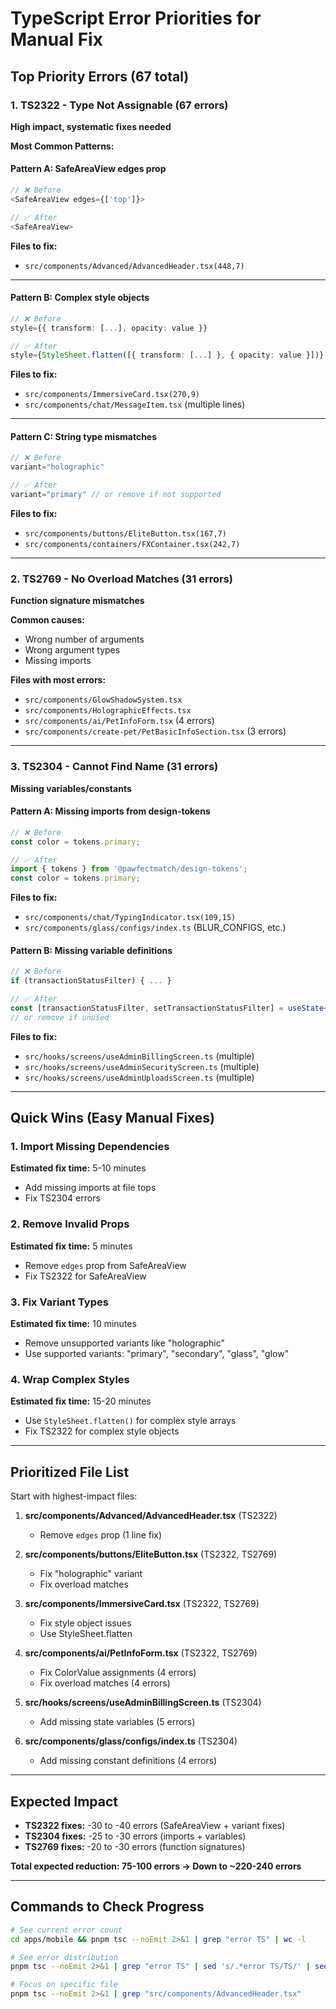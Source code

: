 # TypeScript Error Priorities for Manual Fix

## Top Priority Errors (67 total)

### 1. TS2322 - Type Not Assignable (67 errors)
**High impact, systematic fixes needed**

**Most Common Patterns:**

#### Pattern A: SafeAreaView edges prop
```typescript
// ❌ Before
<SafeAreaView edges={['top']}>

// ✅ After  
<SafeAreaView>
```

**Files to fix:**
- `src/components/Advanced/AdvancedHeader.tsx(448,7)`

---

#### Pattern B: Complex style objects
```typescript
// ❌ Before
style={{ transform: [...], opacity: value }}

// ✅ After
style={StyleSheet.flatten([{ transform: [...] }, { opacity: value }])}
```

**Files to fix:**
- `src/components/ImmersiveCard.tsx(270,9)`
- `src/components/chat/MessageItem.tsx` (multiple lines)

---

#### Pattern C: String type mismatches
```typescript
// ❌ Before
variant="holographic"

// ✅ After
variant="primary" // or remove if not supported
```

**Files to fix:**
- `src/components/buttons/EliteButton.tsx(167,7)`
- `src/components/containers/FXContainer.tsx(242,7)`

---

### 2. TS2769 - No Overload Matches (31 errors)
**Function signature mismatches**

**Common causes:**
- Wrong number of arguments
- Wrong argument types
- Missing imports

**Files with most errors:**
- `src/components/GlowShadowSystem.tsx`
- `src/components/HolographicEffects.tsx`
- `src/components/ai/PetInfoForm.tsx` (4 errors)
- `src/components/create-pet/PetBasicInfoSection.tsx` (3 errors)

---

### 3. TS2304 - Cannot Find Name (31 errors)
**Missing variables/constants**

#### Pattern A: Missing imports from design-tokens
```typescript
// ❌ Before
const color = tokens.primary;

// ✅ After
import { tokens } from '@pawfectmatch/design-tokens';
const color = tokens.primary;
```

**Files to fix:**
- `src/components/chat/TypingIndicator.tsx(109,15)`
- `src/components/glass/configs/index.ts` (BLUR_CONFIGS, etc.)

#### Pattern B: Missing variable definitions
```typescript
// ❌ Before
if (transactionStatusFilter) { ... }

// ✅ After
const [transactionStatusFilter, setTransactionStatusFilter] = useState<string>();
// or remove if unused
```

**Files to fix:**
- `src/hooks/screens/useAdminBillingScreen.ts` (multiple)
- `src/hooks/screens/useAdminSecurityScreen.ts` (multiple)
- `src/hooks/screens/useAdminUploadsScreen.ts` (multiple)

---

## Quick Wins (Easy Manual Fixes)

### 1. Import Missing Dependencies
**Estimated fix time:** 5-10 minutes
- Add missing imports at file tops
- Fix TS2304 errors

### 2. Remove Invalid Props
**Estimated fix time:** 5 minutes
- Remove `edges` prop from SafeAreaView
- Fix TS2322 for SafeAreaView

### 3. Fix Variant Types
**Estimated fix time:** 10 minutes
- Remove unsupported variants like "holographic"
- Use supported variants: "primary", "secondary", "glass", "glow"

### 4. Wrap Complex Styles
**Estimated fix time:** 15-20 minutes
- Use `StyleSheet.flatten()` for complex style arrays
- Fix TS2322 for complex style objects

---

## Prioritized File List

Start with highest-impact files:

1. **src/components/Advanced/AdvancedHeader.tsx** (TS2322)
   - Remove `edges` prop (1 line fix)

2. **src/components/buttons/EliteButton.tsx** (TS2322, TS2769)
   - Fix "holographic" variant
   - Fix overload matches

3. **src/components/ImmersiveCard.tsx** (TS2322, TS2769)
   - Fix style object issues
   - Use StyleSheet.flatten

4. **src/components/ai/PetInfoForm.tsx** (TS2322, TS2769)
   - Fix ColorValue assignments (4 errors)
   - Fix overload matches (4 errors)

5. **src/hooks/screens/useAdminBillingScreen.ts** (TS2304)
   - Add missing state variables (5 errors)

6. **src/components/glass/configs/index.ts** (TS2304)
   - Add missing constant definitions (4 errors)

---

## Expected Impact

- **TS2322 fixes:** -30 to -40 errors (SafeAreaView + variant fixes)
- **TS2304 fixes:** -25 to -30 errors (imports + variables)
- **TS2769 fixes:** -20 to -30 errors (function signatures)

**Total expected reduction: 75-100 errors → Down to ~220-240 errors**

---

## Commands to Check Progress

```bash
# See current error count
cd apps/mobile && pnpm tsc --noEmit 2>&1 | grep "error TS" | wc -l

# See error distribution
pnpm tsc --noEmit 2>&1 | grep "error TS" | sed 's/.*error TS/TS/' | sed 's/:.*//' | sort | uniq -c | sort -rn

# Focus on specific file
pnpm tsc --noEmit 2>&1 | grep "src/components/AdvancedHeader.tsx"
```

